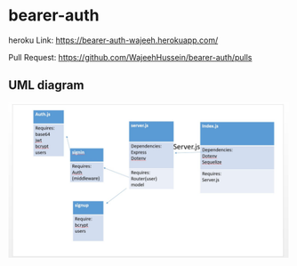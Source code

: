 # bearer-auth

heroku Link: https://bearer-auth-wajeeh.herokuapp.com/

Pull Request: https://github.com/WajeehHussein/bearer-auth/pulls

## UML diagram

![](./uml%207.jpg)